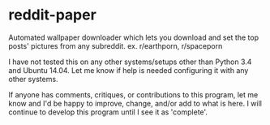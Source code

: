 # reddit-paper
Automated wallpaper downloader which lets you download and set the top posts' pictures from any subreddit. ex. r/earthporn, r/spaceporn

I have not tested this on any other systems/setups other than Python 3.4 and Ubuntu 14.04.
Let me know if help is needed configuring it with any other systems.

If anyone has comments, critiques, or contributions to this program, let me know and I'd be happy to improve, change, and/or add to what is here. I will continue to develop this program until I see it as 'complete'.
